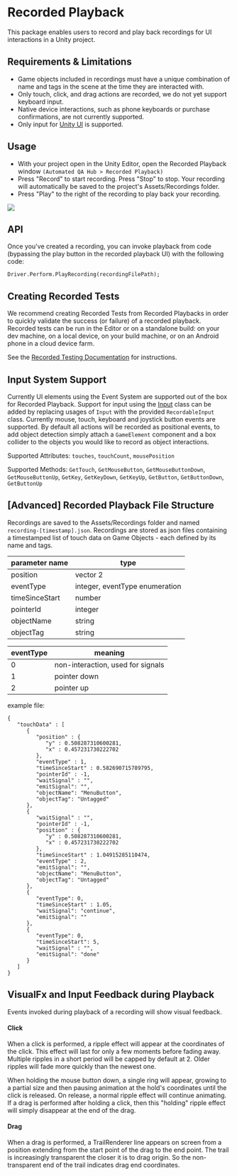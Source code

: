 # Recorded Playback
This package enables users to record and play back recordings for UI interactions in a Unity project.


## Requirements & Limitations
- Game objects included in recordings must have a unique combination of name and tags in the scene at the time they are interacted with.
- Only touch, click, and drag actions are recorded, we do not yet support keyboard input.
- Native device interactions, such as phone keyboards or purchase confirmations, are not currently supported.
- Only input for [Unity UI](https://docs.unity3d.com/Packages/com.unity.ugui@1.0/manual/index.html) is supported.

## Usage
- With your project open in the Unity Editor, open the Recorded Playback window `(Automated QA Hub > Recorded Playback)`
- Press "Record" to start recording. Press "Stop" to stop. Your recording will automatically be saved to the project's Assets/Recordings folder.
- Press "Play" to the right of the recording to play back your recording.

![](images/gui.png) 

## API
Once you've created a recording, you can invoke playback from code (bypassing the play button in the recorded playback UI) with the following code:
```
Driver.Perform.PlayRecording(recordingFilePath);
```

## Creating Recorded Tests
We recommend creating Recorded Tests from Recorded Playbacks in order to quickly validate the success (or failure) of a recorded playback. Recorded tests can be run in the Editor or on a standalone build: on your dev machine, on a local device, on your build machine, or on an Android phone in a cloud device farm. 

See the [Recorded Testing Documentation](RecordedTesting.md) for instructions.

## Input System Support
Currently UI elements using the Event System are supported out of the box for Recorded Playback. Support for input using the [Input](https://docs.unity3d.com/ScriptReference/Input.html) class can be added by replacing usages of `Input` with the provided `RecordableInput` class. Currently mouse, touch, keyboard and joystick button events are supported. By default all actions will be recorded as positional events, to add object detection simply attach a `GameElement` component and a box collider to the objects you would like to record as object interactions.

Supported Attributes: `touches`, `touchCount`, `mousePosition`

Supported Methods: `GetTouch`, `GetMouseButton`, `GetMouseButtonDown`, `GetMouseButtonUp`, `GetKey`, `GetKeyDown`, `GetKeyUp`, `GetButton`, `GetButtonDown`, `GetButtonUp`


## [Advanced] Recorded Playback File Structure
Recordings are saved to the Assets/Recordings folder and named `recording-[timestamp].json`. Recordings are stored as json files containing a timestamped list of touch data on Game Objects - each defined by its name and tags.

parameter name | type
-------------- | ----
position       | vector 2
eventType      | integer, eventType enumeration
timeSinceStart | number
pointerId      | integer
objectName     | string
objectTag      | string


eventType | meaning
--------- | -------
0         | non-interaction, used for signals
1         | pointer down
2         | pointer up



example file:
```
{
   "touchData" : [
      {
         "position" : {
            "y" : 0.508287310600281,
            "x" : 0.457231730222702
         },
         "eventType" : 1,
         "timeSinceStart" : 0.582690715789795,
         "pointerId" : -1,
         "waitSignal" : "",
         "emitSignal": "",
         "objectName": "MenuButton",
         "objectTag": "Untagged"
      },
      {
         "waitSignal" : "",
         "pointerId" : -1,
         "position" : {
            "y" : 0.508287310600281,
            "x" : 0.457231730222702
         },
         "timeSinceStart" : 1.04915285110474,
         "eventType" : 2,
         "emitSignal": "",
         "objectName": "MenuButton",
         "objectTag": "Untagged"
      },
      {
         "eventType": 0,
         "timeSinceStart" : 1.05,
         "waitSignal": "continue",
         "emitSignal": ""
      },
      {
         "eventType": 0,
         "timeSinceStart": 5,
         "waitSignal" : "",
         "emitSignal": "done"
      }
   ]
}
```

## VisualFx and Input Feedback during Playback
Events invoked during playback of a recording will show visual feedback.

#### Click 
When a click is performed, a ripple effect will appear at the coordinates of the click. This effect will last for only a few moments before fading away. Multiple ripples in a short period will be capped by default at 2. Older ripples will fade more quickly than the newest one.
 
When holding the mouse button down, a single ring will appear, growing to a partial size and then pausing animation at the hold's coordinates until the click is released. On release, a normal ripple effect will continue animating. If a drag is performed after holding a click, then this "holding" ripple effect will simply disappear at the end of the drag.

#### Drag 
When a drag is performed, a TrailRenderer line appears on screen from a position extending from the start point of the drag to the end point. The trail is increasingly transparent the closer it is to drag origin. So the non-transparent end of the trail indicates drag end coordinates.